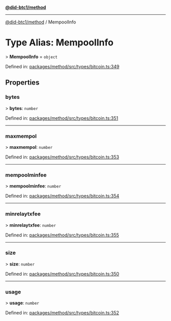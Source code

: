 [**@did-btc1/method**](../README.md)

***

[@did-btc1/method](../globals.md) / MempoolInfo

# Type Alias: MempoolInfo

&gt; **MempoolInfo** = `object`

Defined in: [packages/method/src/types/bitcoin.ts:349](https://github.com/dcdpr/did-btc1-js/blob/4ab6f9915d95beed9bc633644c9db1539395f512/packages/method/src/types/bitcoin.ts#L349)

## Properties

### bytes

&gt; **bytes**: `number`

Defined in: [packages/method/src/types/bitcoin.ts:351](https://github.com/dcdpr/did-btc1-js/blob/4ab6f9915d95beed9bc633644c9db1539395f512/packages/method/src/types/bitcoin.ts#L351)

***

### maxmempol

&gt; **maxmempol**: `number`

Defined in: [packages/method/src/types/bitcoin.ts:353](https://github.com/dcdpr/did-btc1-js/blob/4ab6f9915d95beed9bc633644c9db1539395f512/packages/method/src/types/bitcoin.ts#L353)

***

### mempoolminfee

&gt; **mempoolminfee**: `number`

Defined in: [packages/method/src/types/bitcoin.ts:354](https://github.com/dcdpr/did-btc1-js/blob/4ab6f9915d95beed9bc633644c9db1539395f512/packages/method/src/types/bitcoin.ts#L354)

***

### minrelaytxfee

&gt; **minrelaytxfee**: `number`

Defined in: [packages/method/src/types/bitcoin.ts:355](https://github.com/dcdpr/did-btc1-js/blob/4ab6f9915d95beed9bc633644c9db1539395f512/packages/method/src/types/bitcoin.ts#L355)

***

### size

&gt; **size**: `number`

Defined in: [packages/method/src/types/bitcoin.ts:350](https://github.com/dcdpr/did-btc1-js/blob/4ab6f9915d95beed9bc633644c9db1539395f512/packages/method/src/types/bitcoin.ts#L350)

***

### usage

&gt; **usage**: `number`

Defined in: [packages/method/src/types/bitcoin.ts:352](https://github.com/dcdpr/did-btc1-js/blob/4ab6f9915d95beed9bc633644c9db1539395f512/packages/method/src/types/bitcoin.ts#L352)
